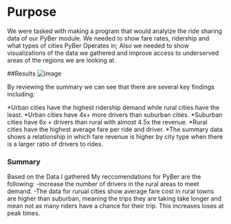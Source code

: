 # Purpose
We were tasked with making a program that would analyize the ride sharing data of our PyBer module. We needed to show fare rates, ridership and what types of cities PyBer Operates in; Also we needed to show visualizations of the data we gathered and improve access to underserved areas of the regions we are looking at. 

##Results
![image](https://user-images.githubusercontent.com/91299736/139333952-290824ed-c7c2-475f-84e7-4115819929df.png)

By reviewing the summary we can see that there are several key findings including:

*Urban cities have the highest ridership demand while rural cities have the least.
*Urban cities have 4x+ more drivers than suburban cities.
*Suburban cities have 6x + drivers than rural with almost 4.5x the revenue.
*Rural cities have the highest average fare per ride and driver.
*The summary data shows a relationship in which fare revenue is higher by city type when there is a larger ratio of drivers to rides.

### Summary
Based on the Data I gathered My reccomendations for PyBer are the following:
-increase the number of drivers in the rural areas to meet demand.
-The data for rurual cities show average fare cost in rural towns are higher than suburban, meaning the trips they are taking take longer and mean not as many riders have a chance for their trip. This increases loses at peak times.
